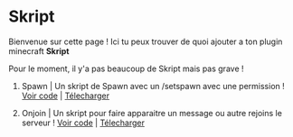 # Skript

Bienvenue sur cette page !
Ici tu peux trouver de quoi ajouter a ton plugin minecraft **Skript**

Pour le moment, il y'a pas beaucoup de Skript mais pas grave !


1. Spawn |
    Un skript de Spawn avec un /setspawn avec une permission !
[Voir code](https://github.com/Nat0uille/Skript/blob/main/Skript/spawn.sk) | 
[Télecharger](https://github.com/Nat0uille/Skript/releases/download/spawn/spawn.sk)

2. Onjoin |
    Un skript pour faire apparaitre un message ou autre rejoins le serveur !
[Voir code](https://github.com/Nat0uille/Skript/blob/main/Skript/onjoin.sk) |
[Télecharger](https://github.com/Nat0uille/Skript/releases/download/spawn/onjoin.sk)
